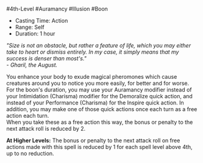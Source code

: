 #4th-Level #Auramancy #Illusion #Boon
 
- Casting Time: Action
- Range: Self
- Duration: 1 hour
 
_"Size is not an obstacle, but rather a feature of life, which you may either take to heart or dismiss entirely. In my case, it simply means that my success is denser than most's."_  
_- Gharil, the August._
 
You enhance your body to exude magical pheromones which cause creatures around you to notice you more easily, for better and for worse. For the boon's duration, you may use your Auramancy modifier instead of your Intimidation (Charisma) modifier for the Demoralize quick action, and instead of your Performance (Charisma) for the Inspire quick action. In addition, you may make one of those quick actions once each turn as a free action each turn.  
When you take these as a free action this way, the bonus or penalty to the next attack roll is reduced by 2.
 
**At Higher Levels:** The bonus or penalty to the next attack roll on free actions made with this spell is reduced by 1 for each spell level above 4th, up to no reduction.
